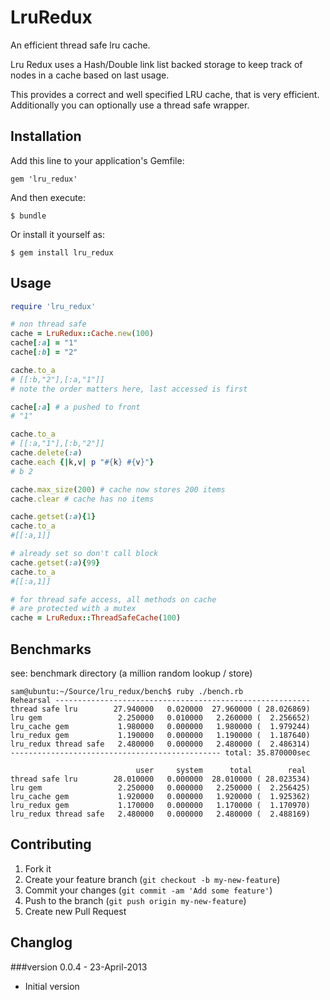 # LruRedux

An efficient thread safe lru cache.

Lru Redux uses a Hash/Double link list backed storage to keep track of nodes in a cache based on last usage.

This provides a correct and well specified LRU cache, that is very efficient. Additionally you can optionally use a thread safe wrapper.

## Installation

Add this line to your application's Gemfile:

    gem 'lru_redux'

And then execute:

    $ bundle

Or install it yourself as:

    $ gem install lru_redux

## Usage

```ruby
require 'lru_redux'

# non thread safe
cache = LruRedux::Cache.new(100)
cache[:a] = "1"
cache[:b] = "2"

cache.to_a
# [[:b,"2"],[:a,"1"]]
# note the order matters here, last accessed is first

cache[:a] # a pushed to front
# "1"

cache.to_a
# [[:a,"1"],[:b,"2"]]
cache.delete(:a)
cache.each {|k,v| p "#{k} #{v}"}
# b 2

cache.max_size(200) # cache now stores 200 items
cache.clear # cache has no items

cache.getset(:a){1}
cache.to_a
#[[:a,1]]

# already set so don't call block
cache.getset(:a){99}
cache.to_a
#[[:a,1]]

# for thread safe access, all methods on cache
# are protected with a mutex
cache = LruRedux::ThreadSafeCache(100)

```

## Benchmarks

see: benchmark directory (a million random lookup / store)

```
sam@ubuntu:~/Source/lru_redux/bench$ ruby ./bench.rb
Rehearsal ---------------------------------------------------------
thread safe lru        27.940000   0.020000  27.960000 ( 28.026869)
lru gem                 2.250000   0.010000   2.260000 (  2.256652)
lru_cache gem           1.980000   0.000000   1.980000 (  1.979244)
lru_redux gem           1.190000   0.000000   1.190000 (  1.187640)
lru_redux thread safe   2.480000   0.000000   2.480000 (  2.486314)
----------------------------------------------- total: 35.870000sec

                            user     system      total        real
thread safe lru        28.010000   0.000000  28.010000 ( 28.023534)
lru gem                 2.250000   0.000000   2.250000 (  2.256425)
lru_cache gem           1.920000   0.000000   1.920000 (  1.925362)
lru_redux gem           1.170000   0.000000   1.170000 (  1.170970)
lru_redux thread safe   2.480000   0.000000   2.480000 (  2.488169)

```


## Contributing

1. Fork it
2. Create your feature branch (`git checkout -b my-new-feature`)
3. Commit your changes (`git commit -am 'Add some feature'`)
4. Push to the branch (`git push origin my-new-feature`)
5. Create new Pull Request

## Changlog

###version 0.0.4 - 23-April-2013

- Initial version
